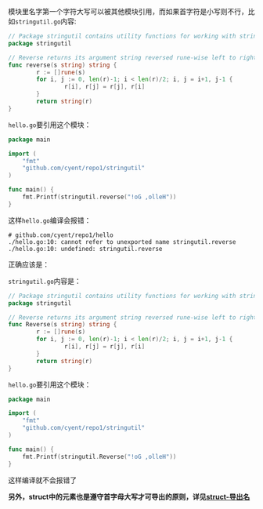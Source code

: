 模块里名字第一个字符大写可以被其他模块引用，而如果首字符是小写则不行，比如`stringutil.go`内容:

```go
// Package stringutil contains utility functions for working with strings.
package stringutil

// Reverse returns its argument string reversed rune-wise left to right.
func reverse(s string) string {
        r := []rune(s)
        for i, j := 0, len(r)-1; i < len(r)/2; i, j = i+1, j-1 {
                r[i], r[j] = r[j], r[i]
        }
        return string(r)
}
```

`hello.go`要引用这个模块：

```go
package main

import (
    "fmt"
    "github.com/cyent/repo1/stringutil"
)

func main() {
    fmt.Printf(stringutil.reverse("!oG ,olleH"))
}
```

这样`hello.go`编译会报错：

```text
# github.com/cyent/repo1/hello
./hello.go:10: cannot refer to unexported name stringutil.reverse
./hello.go:10: undefined: stringutil.reverse
```

正确应该是：

`stringutil.go`内容是：

```go
// Package stringutil contains utility functions for working with strings.
package stringutil

// Reverse returns its argument string reversed rune-wise left to right.
func Reverse(s string) string {
        r := []rune(s)
        for i, j := 0, len(r)-1; i < len(r)/2; i, j = i+1, j-1 {
                r[i], r[j] = r[j], r[i]
        }
        return string(r)
}
```

`hello.go`要引用这个模块：

```go
package main

import (
    "fmt"
    "github.com/cyent/repo1/stringutil"
)

func main() {
    fmt.Printf(stringutil.Reverse("!oG ,olleH"))
}
```

这样编译就不会报错了

**另外，struct中的元素也是遵守首字母大写才可导出的原则，详见[struct-导出名](./datatype/struct_export/)**
